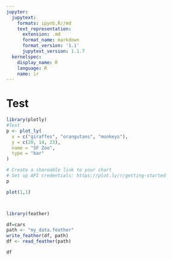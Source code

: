 ```yaml
---
jupyter:
  jupytext:
    formats: ipynb,R//md
    text_representation:
      extension: .md
      format_name: markdown
      format_version: '1.1'
      jupytext_version: 1.1.7
  kernelspec:
    display_name: R
    language: R
    name: ir
---
```


# Test

```R
library(plotly)
#Test
p <- plot_ly(
  x = c("giraffes", "orangutans", "monkeys"),
  y = c(20, 14, 23),
  name = "SF Zoo",
  type = "bar"
)

# Create a shareable link to your chart
# Set up API credentials: https://plot.ly/r/getting-started
p
```

```R
plot(1,1)
```

```R

```

```R

```

```R
library(feather)

df=cars
path <- "my_data.feather"
write_feather(df, path)
df <- read_feather(path)
```

```R
df
```

```R

```
